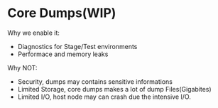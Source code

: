 # Core Dumps(WIP)


Why we enable it:
- Diagnostics for Stage/Test environments
- Performace and memory leaks

Why NOT:
- Security, dumps may contains sensitive informations
- Limited Storage, core dumps makes a lot of dump Files(Gigabites)
- Limited I/O, host node may can crash due the intensive I/O.
